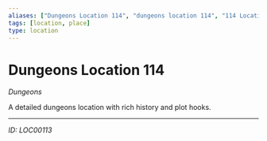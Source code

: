 ```yaml
---
aliases: ["Dungeons Location 114", "dungeons location 114", "114 Location Dungeons"]
tags: [location, place]
type: location
---
```


# Dungeons Location 114

*Dungeons*

A detailed dungeons location with rich history and plot hooks.

---
*ID: LOC00113*